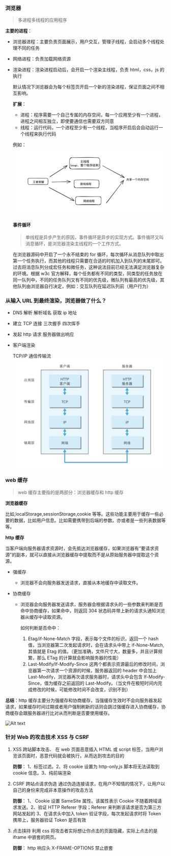 ### 浏览器

> 多进程多线程的应用程序

**主要的进程**：

- 浏览器进程：主要负责页面展示，用户交互，管理子线程，会启动多个线程处理不同的任务
- 网络进程：负责加载网络资源
- 渲染进程：渲染进程启动后，会开启一个渲染主线程，负责 html，css，js 的执行

  默认情况下浏览器会为每个标签页开启一个新的渲染进程，保证页面之间不相互影响。

  **扩展**：

  - 进程：程序需要一个自己专属的内存空间，每一个应用至少有一个进程，进程之间相互独立，即使要通信也需要双方同意
  - 线程：运行代码，一个进程至少有一个线程，当程序开启后会自动运行一个线程来执行代码

  例如：![](../_media/line.png)

  #### 事件循环

  > 单线程是异步产生的原因，事件循环是异步的实现方式。事件循环又叫消息循环，是浏览器渲染主线程的一个工作方式。

  在浏览器源码中开启了一个永不结束的 for 循环，每次循环从消息队列中取出第一个任务执行，而其他的线程只需要在合适的时机加入到队列的末尾即可。过去将消息队列分成宏任务和微任务，这种说法目前已经无法满足浏览器复杂的环境。根据 w3c 官方解释，每个任务都有不同的类型，同类型的任务放在同一队列中，不同的任务队列又有不同的优先级，微队列有最高的优先级，其他队列由浏览器自行决定，例如：交互队列在延迟队列前（用户行为）

### 从输入 URL 到最终渲染，浏览器做了什么？

- DNS 解析 解析域名 获取 ip 地址
- 建立 TCP 连接 三次握手 四次挥手
- 发起 http 请求 服务器做出响应
- 客户端渲染

  TCP/IP 通信传输流
  ![](../_media/http.png)

### web 缓存

> web 缓存主要指的是两部分：浏览器缓存和 http 缓存

**浏览器缓存**

比如,localStorage,sessionStorage,cookie 等等。这些功能主要用于缓存一些必要的数据，比如用户信息。比如需要携带到后端的参数。亦或者是一些列表数据等等。

**http 缓存**

当客户端向服务器请求资源时，会先抵达浏览器缓存，如果浏览器有“要请求资源”的副本，就可以直接从浏览器缓存中提取而不是从原始服务器中提取这个资源。

- 强缓存
  - 浏览器不会向服务器发送请求，直接从本地缓存中读取文件。
- 协商缓存

  - 浏览器会向服务器发送请求，服务器会根据请求头的一些参数来判断是否命中协商缓存，如果命中，则返回 304 状态码并带上新的请求头通知浏览器从缓存中读取资源。

    如何判断是否命中：

    1. Etag/if-None-Match 字段，表示每个文件的标识，返回一个 hash 值，当浏览器第二次发起请求时，会在请求头中带上 if-None-Match,其值就是 Etag 的值。（更加准确，文件尺寸大，数量多，并且计算频繁，那么 ETag 的计算就会影响服务器的性能）
    2. Last-Modify/If-Modify-Since 这两个都表示资源最后的修改时间，浏览器第一次请求一个资源的时候，服务器返回的 header 中会加上 Last-Modify，浏览器再次请求服务器时，请求头中会包含 If-Modify-Since，值为缓存之前返回的 Last-Modify。（当文件在极短时间内完成修改的时候，可能修改时间不会改变，识别不到）

**总结**：http 缓存主要分为强缓存和协商缓存，当强缓存生效时不会向服务器发起请求，如果缓存时间过期或者用户强制刷新的话则会跳过强缓存进入协商缓存，协商缓存会跟服务器进行比对从而判断是否要使用缓存。

![Alt text](image.png)

### 针对 Web 的攻击技术 XSS 与 CSRF

1. XSS 跨站脚本攻击、
   在 web 页面恶意插入 HTML 或 script 标签，当用户浏览该页面时，恶意代码就会被执行，从而达到攻击的目的

   **防御**：
   1、标签过滤。2、将 cookie 设置为 http-only,js 脚本将无法读取到 cookie 信息。3、纯前端渲染

2. CSRF 跨站点请求伪造
   通过伪造连接请求，在用户不知情的情况下，让用户以自己的身份来完成非本意操作的攻击方法

   **防御**：
   1、 Cookie 设置 SameSite 属性。该属性表示 Cookie 不随着跨域请求发送。2、验证 HTTP Referer 字段；Referer 来判断该请求是否为第三方网站发起的 3、在请求头中加入 token 验证字段，每次发起请求时将 Token 携带上，服务器验证 Token 是否有效

3. 点击挟持
   利用 css 将攻击者实际想让你点击的页面隐藏，实际上点击的是 iframe 中嵌套的网页。

   **防御**： http 响应头 X-FRAME-OPTIONS 禁止嵌套
